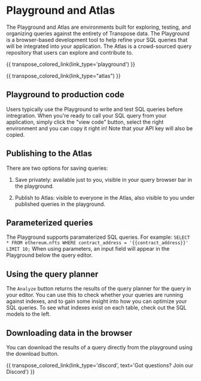 # Playground and Atlas

The Playground and Atlas are environments built for exploring, testing, and organizing queries against the entirety of Transpose data. The Playground is a browser-based development tool to help refine your SQL queries that will be integrated into your application. The Atlas is a crowd-sourced query repository that users can explore and contribute to.

{{ transpose_colored_link(link_type='playground') }}

{{ transpose_colored_link(link_type="atlas") }}

## Playground to production code
Users typically use the Playground to write and test SQL queries before intregration. When you're ready to call your SQL query from your application, simply click the "view code" button, select the right environment and you can copy it right in! Note that your API key will also be copied.


## Publishing to the Atlas
There are two options for saving queries:

1. Save privately: available just to you, visible in your query browser bar in the playground.

2. Publish to Atlas: visible to everyone in the Atlas, also visible to you under published queries in the playground.


## Parameterized queries
The Playground supports paramaterized SQL queries. For example:
```SELECT * FROM ethereum.nfts WHERE contract_address = '{{contract_address}}' LIMIT 10;``` When using parameters, an input field will appear in the Playground below the query editor.


## Using the query planner
The `Analyze` button returns the results of the query planner for the query in your editor. You can use this to check whether your queries are running against indexes, and to gain some insight into how you can optimize your SQL queries. To see what indexes exist on each table, check out the SQL models to the left.


## Downloading data in the browser
You can download the results of a query directly from the playground using the download button.

{{ transpose_colored_link(link_type='discord', text='Got questions?  Join our Discord') }}
